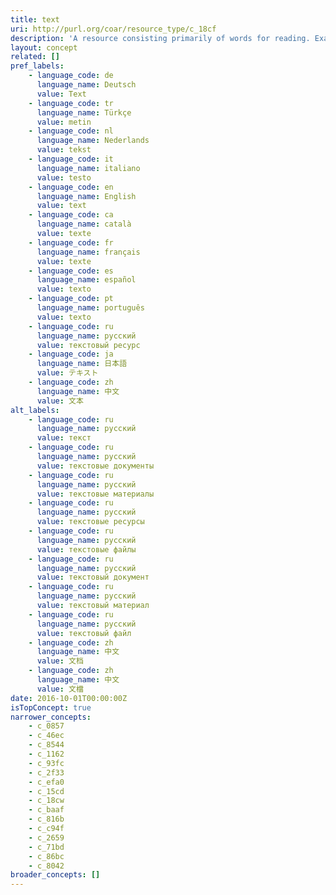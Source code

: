 ```yaml
---
title: text
uri: http://purl.org/coar/resource_type/c_18cf
description: 'A resource consisting primarily of words for reading. Examples include books, letters, dissertations, poems, newspapers, articles, archives of mailing lists. Note that facsimiles or images of texts are still of the genre Text. [Source: http://dublincore.org/documents/dcmi-terms/#dcmitype-Sound]'
layout: concept
related: []
pref_labels:
    - language_code: de
      language_name: Deutsch
      value: Text
    - language_code: tr
      language_name: Türkçe
      value: metin
    - language_code: nl
      language_name: Nederlands
      value: tekst
    - language_code: it
      language_name: italiano
      value: testo
    - language_code: en
      language_name: English
      value: text
    - language_code: ca
      language_name: català
      value: texte
    - language_code: fr
      language_name: français
      value: texte
    - language_code: es
      language_name: español
      value: texto
    - language_code: pt
      language_name: português
      value: texto
    - language_code: ru
      language_name: русский
      value: текстовый ресурс
    - language_code: ja
      language_name: 日本語
      value: テキスト
    - language_code: zh
      language_name: 中文
      value: 文本
alt_labels:
    - language_code: ru
      language_name: русский
      value: текст
    - language_code: ru
      language_name: русский
      value: текстовые документы
    - language_code: ru
      language_name: русский
      value: текстовые материалы
    - language_code: ru
      language_name: русский
      value: текстовые ресурсы
    - language_code: ru
      language_name: русский
      value: текстовые файлы
    - language_code: ru
      language_name: русский
      value: текстовый документ
    - language_code: ru
      language_name: русский
      value: текстовый материал
    - language_code: ru
      language_name: русский
      value: текстовый файл
    - language_code: zh
      language_name: 中文
      value: 文档
    - language_code: zh
      language_name: 中文
      value: 文檔
date: 2016-10-01T00:00:00Z
isTopConcept: true
narrower_concepts:
    - c_0857
    - c_46ec
    - c_8544
    - c_1162
    - c_93fc
    - c_2f33
    - c_efa0
    - c_15cd
    - c_18cw
    - c_baaf
    - c_816b
    - c_c94f
    - c_2659
    - c_71bd
    - c_86bc
    - c_8042
broader_concepts: []
---
```


